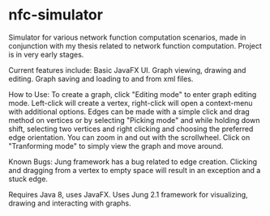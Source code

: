 # nfc-simulator
Simulator for various network function computation scenarios, made in conjunction with my thesis related to network function computation.
Project is in very early stages.

Current features include:
Basic JavaFX UI.
Graph viewing, drawing and editing.
Graph saving and loading to and from xml files.

How to Use:
To create a graph, click "Editing mode" to enter graph editing mode. Left-click will create a vertex, right-click will open a context-menu with additional options. Edges can be made with a simple click and drag method on vertices or by selecting "Picking mode"
and while holding down shift, selecting two vertices and right clicking and choosing the preferred edge orientation.
You can zoom in and out with the scrollwheel. Click on "Tranforming mode" to simply view the graph and move around.

Known Bugs:
Jung framework has a bug related to edge creation. Clicking and dragging from a vertex to empty space will result in an exception and
a stuck edge.

Requires Java 8, uses JavaFX.
Uses Jung 2.1 framework for visualizing, drawing and interacting with graphs.
